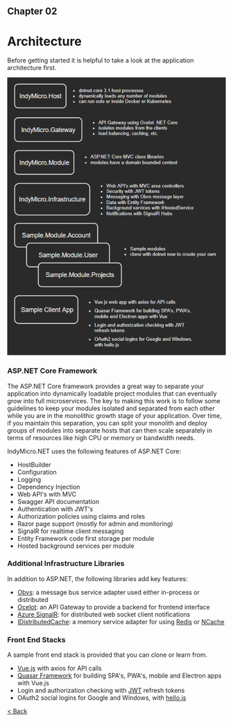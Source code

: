 ## Chapter 02

# Architecture

Before getting started it is helpful to take a look at the application architecture first.

![IndyMicro](.\Images\IndyMicro.png) 



### ASP.NET Core Framework

The ASP.NET Core framework provides a great way to separate your application into dynamically loadable project modules that can eventually grow into full microservices.  The key to making this work is to follow some guidelines to keep your modules isolated and separated from each other while you are in the monolithic growth stage of your application.  Over time, if you maintain this separation, you can split your monolith and deploy groups of modules into separate hosts that can then scale separately in terms of resources like high CPU or memory or bandwidth needs.  

IndyMicro.NET uses the following features of ASP.NET Core:

- HostBuilder
- Configuration
- Logging
- Dependency Injection
- Web API's with MVC
- Swagger API documentation
- Authentication with JWT's
- Authorization policies using claims and roles
- Razor page support (mostly for admin and monitoring)
- SignalR for realtime client messaging
- Entity Framework code first storage per module
- Hosted background services per module

### Additional Infrastructure Libraries

In addition to ASP.NET, the following libraries add key features:

- [Obvs](https://github.com/christopherread/Obvs):  a message bus service adapter used either in-process or distributed
- [Ocelot](https://github.com/ThreeMammals/Ocelot):  an API Gateway to provide a backend for frontend interface
- [Azure SignalR](https://azure.microsoft.com/en-us/services/signalr-service/): for distributed web socket client notifications
- [IDistributedCache](https://docs.microsoft.com/en-us/aspnet/core/performance/caching/distributed?view=aspnetcore-3.1):  a memory service adapter for using [Redis](https://docs.microsoft.com/en-us/rest/api/redis/redis) or [NCache](https://github.com/Alachisoft/NCache)

### Front End Stacks

A sample front end stack is provided that you can clone or learn from.

- [Vue.js](https://vuejs.org/) with axios for API calls
- [Quasar Framework](https://quasar.dev/) for building SPA's, PWA's, mobile and Electron apps with Vue.js
- Login and authorization checking with [JWT](https://jwt.io/) refresh tokens
- OAuth2 social logins for Google and Windows, with [hello.js](https://adodson.com/hello.js/)





[< Back](index.md)



